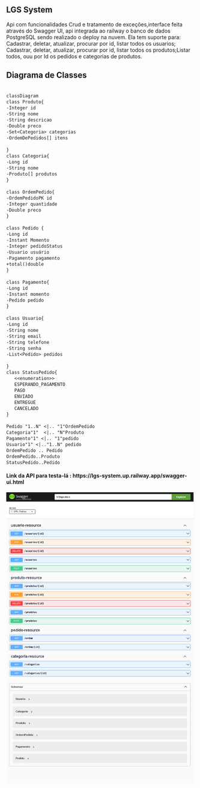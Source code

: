 ## LGS System

Api com funcionalidades Crud e tratamento de exceções,interface feita através do Swagger UI, api integrada ao railway o banco de dados PostgreSQL sendo realizado o deploy na nuvem.
Ela tem suporte para: Cadastrar, deletar, atualizar, procurar por id, listar todos os usuarios; Cadastrar, deletar, atualizar, procurar por id, listar todos os produtos;Listar todos, ouu por Id os pedidos e categorias de produtos.


## Diagrama de Classes

 ```mermaid

classDiagram
class Produto{
-Integer id
-String nome
-String descricao
-Double preco
-Set<Categoria> categorias
-OrdemDePedidos[] itens

}
class Categoria{
-Long id
-String nome
-Produto[] produtos
}

class OrdemPedido{
-OrdemPedidoPK id
-Integer quantidade
-Double preco
}

class Pedido {
-Long id
-Instant Momento
-Integer pedidoStatus
-Usuario usuário
-Pagamento pagamento
+total()double
}

class Pagamento{
-Long id
-Instant momento
-Pedido pedido
}

class Usuario{
-Long id
-String nome
-String email
-String telefone
-String senha
-List<Pedido> pedidos 

}
class StatusPedido{
    <<enumeration>>
    ESPERANDO_PAGAMENTO
    PAGO
    ENVIADO
    ENTREGUE
    CANCELADO
}

Pedido "1..N" <|.. "1"OrdemPedido
Categoria"1"  <|.. "N"Produto
Pagamento"1" <|.. "1"pedido
Usuario"1" <|.."1..N" pedido
OrdemPedido .. Pedido
OrdemPedido..Produto
StatusPedido..Pedido
```
<h4> Link da API para testa-lá : https://lgs-system.up.railway.app/swagger-ui.html</h4>
<img src="swagger.png">

